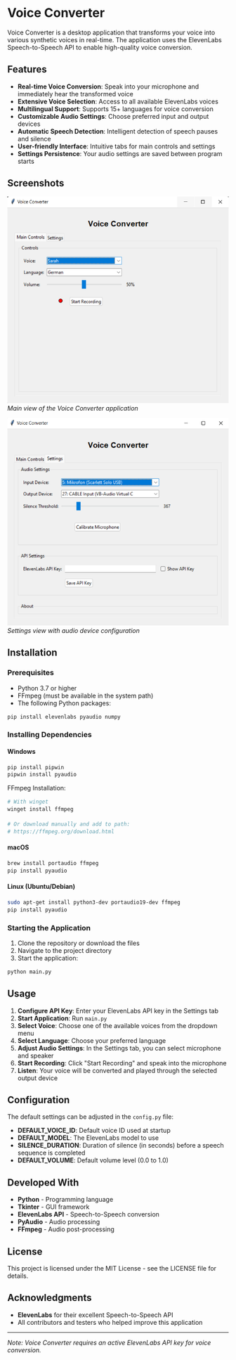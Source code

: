# Voice Converter

Voice Converter is a desktop application that transforms your voice into various synthetic voices in real-time. The application uses the ElevenLabs Speech-to-Speech API to enable high-quality voice conversion.

## Features

- **Real-time Voice Conversion**: Speak into your microphone and immediately hear the transformed voice
- **Extensive Voice Selection**: Access to all available ElevenLabs voices
- **Multilingual Support**: Supports 15+ languages for voice conversion
- **Customizable Audio Settings**: Choose preferred input and output devices
- **Automatic Speech Detection**: Intelligent detection of speech pauses and silence
- **User-friendly Interface**: Intuitive tabs for main controls and settings
- **Settings Persistence**: Your audio settings are saved between program starts

## Screenshots

![Voice Converter Screenshot](img/main_screen.png)
*Main view of the Voice Converter application*

![Settings Screen](img/settings_screen.png)
*Settings view with audio device configuration*

## Installation

### Prerequisites

- Python 3.7 or higher
- FFmpeg (must be available in the system path)
- The following Python packages:

```bash
pip install elevenlabs pyaudio numpy
```


### Installing Dependencies

#### Windows
```bash
pip install pipwin
pipwin install pyaudio
```


FFmpeg Installation:
```bash
# With winget
winget install ffmpeg

# Or download manually and add to path:
# https://ffmpeg.org/download.html
```


#### macOS
```bash
brew install portaudio ffmpeg
pip install pyaudio
```


#### Linux (Ubuntu/Debian)
```bash
sudo apt-get install python3-dev portaudio19-dev ffmpeg
pip install pyaudio
```


### Starting the Application

1. Clone the repository or download the files
2. Navigate to the project directory
3. Start the application:

```bash
python main.py
```


## Usage

1. **Configure API Key**: Enter your ElevenLabs API key in the Settings tab
2. **Start Application**: Run `main.py`
3. **Select Voice**: Choose one of the available voices from the dropdown menu
4. **Select Language**: Choose your preferred language
5. **Adjust Audio Settings**: In the Settings tab, you can select microphone and speaker
6. **Start Recording**: Click "Start Recording" and speak into the microphone
7. **Listen**: Your voice will be converted and played through the selected output device

## Configuration

The default settings can be adjusted in the `config.py` file:

- **DEFAULT_VOICE_ID**: Default voice ID used at startup
- **DEFAULT_MODEL**: The ElevenLabs model to use
- **SILENCE_DURATION**: Duration of silence (in seconds) before a speech sequence is completed
- **DEFAULT_VOLUME**: Default volume level (0.0 to 1.0)

## Developed With

- **Python** - Programming language
- **Tkinter** - GUI framework
- **ElevenLabs API** - Speech-to-Speech conversion
- **PyAudio** - Audio processing
- **FFmpeg** - Audio post-processing

## License

This project is licensed under the MIT License - see the LICENSE file for details.

## Acknowledgments

- **ElevenLabs** for their excellent Speech-to-Speech API
- All contributors and testers who helped improve this application

---

*Note: Voice Converter requires an active ElevenLabs API key for voice conversion.*
```
